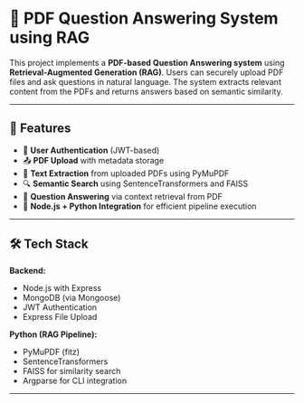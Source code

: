 # 📄 PDF Question Answering System using RAG

This project implements a **PDF-based Question Answering system** using **Retrieval-Augmented Generation (RAG)**. Users can securely upload PDF files and ask questions in natural language. The system extracts relevant content from the PDFs and returns answers based on semantic similarity.

---

## 🚀 Features

- 🔐 **User Authentication** (JWT-based)
- 📤 **PDF Upload** with metadata storage
- 📄 **Text Extraction** from uploaded PDFs using PyMuPDF
- 🔍 **Semantic Search** using SentenceTransformers and FAISS
- 🤖 **Question Answering** via context retrieval from PDF
- 📡 **Node.js + Python Integration** for efficient pipeline execution

---

## 🛠️ Tech Stack

**Backend:**
- Node.js with Express
- MongoDB (via Mongoose)
- JWT Authentication
- Express File Upload

**Python (RAG Pipeline):**
- PyMuPDF (fitz)
- SentenceTransformers
- FAISS for similarity search
- Argparse for CLI integration

---



